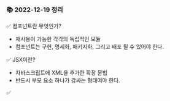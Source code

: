 ### 📚 2022-12-19 정리
✅ 컴포넌트란 무엇인가? <br/>
- 재사용이 가능한 각각의 독립적인 모듈
- 컴포넌트는 구현, 명세화, 패키지화, 그리고 배포 될 수 있어야 한다.

✅ JSX이란? <br/>
- 자바스크립트에 XML을 추가한 확장 문법
- 반드시 부모 요소 하나가 감싸는 형태여야 한다.

✅  <br/>